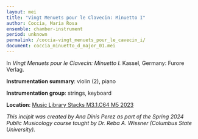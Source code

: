 ```yaml
---
layout: mei
title: "Vingt Menuets pour le Clavecin: Minuetto I"
author: Coccia, Maria Rosa
ensemble: chamber-instrument
period: unknown
permalink: /coccia-vingt_menuets_pour_le_cavecin_i/
document: coccia_minuetto_d_major_01.mei
---
```


In *Vingt Menuets pour le Clavecin: Minuetto I.* Kassel, Germany: Furore Verlag.

**Instrumentation summary**: violin (2), piano

**Instrumentation group**: strings, keyboard

**Location**: <a href="https://tufts.primo.exlibrisgroup.com/permalink/01TUN_INST/1kc9gia/alma991019087781103851target=" target="_blank">Music Library Stacks M3.1.C64 M5 2023</a>

*This incipit was created by Ana Dinis Perez as part of the Spring 2024 Public Musicology course taught by Dr. Reba A. Wissner (Columbus State University).* 